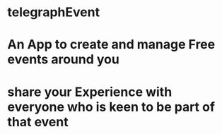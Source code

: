 # telegraphEvent
# An App to create and manage Free events around you
# share your Experience with everyone who is keen to be part of that event
